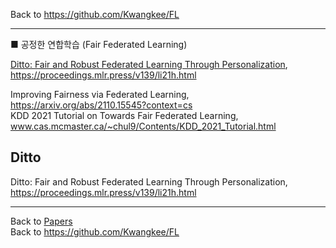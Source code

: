 Back to https://github.com/Kwangkee/FL
***


■ 공정한 연합학습 (Fair Federated Learning)  

[Ditto: Fair and Robust Federated Learning Through Personalization](), https://proceedings.mlr.press/v139/li21h.html

Improving Fairness via Federated Learning, https://arxiv.org/abs/2110.15545?context=cs  
KDD 2021 Tutorial on Towards Fair Federated Learning, www.cas.mcmaster.ca/~chul9/Contents/KDD_2021_Tutorial.html  


## Ditto 
Ditto: Fair and Robust Federated Learning Through Personalization, https://proceedings.mlr.press/v139/li21h.html


***
Back to [Papers](#papers)  
Back to https://github.com/Kwangkee/FL
